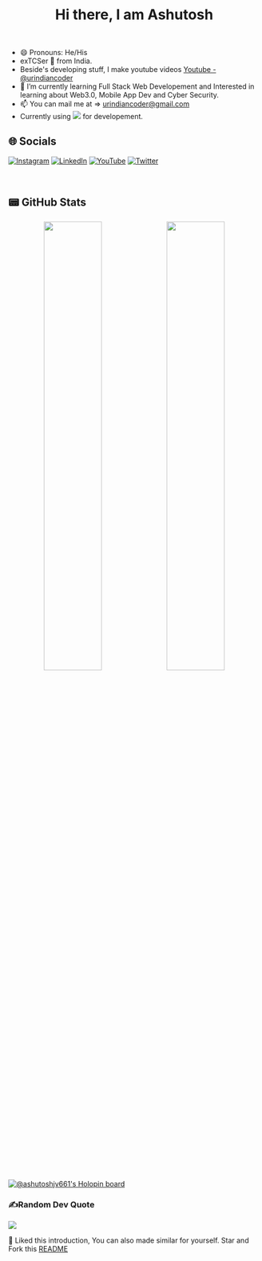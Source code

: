 <h1 align="center"> Hi there, I am Ashutosh
</h1>

&nbsp;

- 😄 Pronouns: He/His
- exTCSer 🚀 from India. 
- Beside's developing stuff, I make youtube videos [Youtube - @urindiancoder](https://www.youtube.com/channel/UCM7jDyvtFLZtW_Qa6o6ndVQ)
- 🌱 I’m currently learning Full Stack Web Developement and Interested in learning about Web3.0, Mobile App Dev and Cyber Security.
- 📫 You can mail me at => urindiancoder@gmail.com
- Currently using <img src="https://img.shields.io/badge/Apple-MacBook_Pro_2019-333333?style=for-the-badge&logo=apple&logoColor=white"/> for developement.


## 🌐 Socials
[![Instagram](https://img.shields.io/badge/Instagram-E4405F?style=for-the-badge&logo=instagram&logoColor=white)](https://instagram.com/ashutoshjv_) [![LinkedIn](https://img.shields.io/badge/LinkedIn-0077B5?style=for-the-badge&logo=linkedin&logoColor=white)](https://www.linkedin.com/in/ashutoshjadhav661) [![YouTube](https://img.shields.io/badge/YouTube-FF0000?style=for-the-badge&logo=youtube&logoColor=white)](https://www.youtube.com/@urindiancoder) [![Twitter](https://img.shields.io/twitter/follow/ashutoshjv_?logo=Twitter&style=for-the-badge)](https://twitter.com/ashutoshjv_)

&nbsp;

## 📟 GitHub Stats
<p align="center">
	<img width="48%" src="https://github-readme-stats.vercel.app/api?username=ashutoshjv661&show_icons=true&theme=vue" />
	<img width="48%" src="https://github-readme-streak-stats.herokuapp.com/?user=ashutoshjv661&theme=vue" />
</p>

&nbsp;

[![@ashutoshjv661's Holopin board](https://holopin.me/ashutoshjv661)](https://holopin.io/@ashutoshjv661)

### ✍️Random Dev Quote
![](https://quotes-github-readme.vercel.app/api?type=horizontal&theme=vue)

:pushpin: Liked this introduction, You can also made similar for yourself. Star and Fork this [README](https://github.com/ashutoshjv661/ashutoshjv661)
